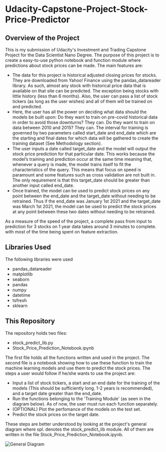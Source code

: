 # Udacity-Capstone-Project-Stock-Price-Predictor


## Overview of the Project
This is my submission of Udacity's Investment and Trading Capstone Project for the Data Scientist Nano Degree. The purpose of this project is to create a easy-to-use python notebook and function module where predictions about stock prices can be made. The main features are:
  - The data for this project is historical adjusted closing prices for stocks. They are downloaded from Yahoo! Finance using the pandas_datareader library. As such, almost any stock with historical price data that is available on that site can be predicted. The exception being stocks with little history (less than 6 months). Also, the user can pass a list of stock tickers (as long as the user wishes) and all of them will be trained on and predicted.
  - Here, the user has all the power on deciding what data should the models be built upon: Do they want to train on pre-covid historical data in order to avoid those downturns? They can. Do they want to train on data between 2010 and 2015? They can. The interval for training is governed by two parameters called start_date and end_date which are the starting and final dates for which data will be gathered to create the training dataset (See Methodology section).
  - The user inputs a date called target_date and the model will output the stock price prediction for that particular date. This works because the model’s training and prediction occur at the same time meaning that, whenever a query is made, the model trains itself to fit the characteristics of the query. This means that focus on speed is paramount and some features such as cross validation are not built in. The only requirement is that this target_date should be greater than another input called end_date.
  - Once trained, the model can be used to predict stock prices on any point between the end_date and the target_date without needing to be retrained. Thus if the end_date was January 1st 2021 and the target_date was March 1st 2021, the model can be used to predict the stock prices at any point between these two dates without needing to be retrained.

As a measure of the speed of the project, a complete pass from input to prediction for 3 stocks on 1 year data takes around 3 minutes to complete. with most of the time being spent on feature extraction.

## Libraries Used
The following libraries were used

  - pandas_datareader
  - matplotlib
  - seaborn
  - pandas
  - numpy
  - datetime
  - tsfresh
  - sklearn

## This Repository

The repository holds two files:
  - stock_predict_lib.py
  - Stock_Price_Prediction_Notebook.ipynb

The first file holds all the functions written and used in the project. The second file is a notebook showing how to use these function to train the machine learning models and use them to predict the stock prices. The steps a user would follow if he/she wants to use the project are:
  - Input a list of stock tickers, a start and an end date for the training of the models (This should be sufficiently long. 1-2 years is recommended), and a target date greater than the end_date.
  - Run the functions belonging to the 'Training Module' (as seen in the diagram below). As of now, the user must run each function separately.
  - (OPTIONAL) Plot the perfomance of the models on the test set.
  - Predict the stock prices on the target date.

These steps are better understood by looking at the project's general diagram where spl. denotes the stock_predict_lib module. All of them are written in the file Stock_Price_Prediction_Notebook.ipynb.

![General Diagram](https://user-images.githubusercontent.com/46632664/108224169-9c3f4000-7108-11eb-8ce1-f5f0f5f28af1.png)
